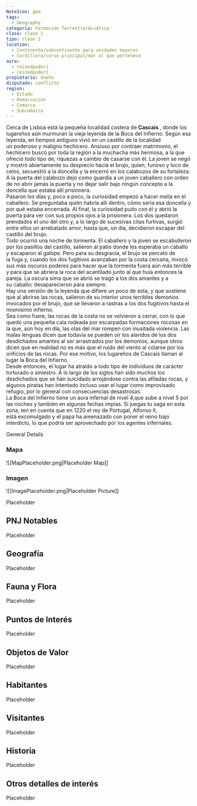 ```yaml
---
NoteIcon: geo
tags:
  - Geography 
categoria: Formación Terrestre/Acuática
clase: clase 1
tipo: clase 2
location: 
  - Continente/subcontinente para unidades mayores
  - Cordillera/curso principal/mar al que pertenece 
aura:
  - reinodpoder1
  - reinodpoder2
propietario: dueño
disputado: conflicto
region:
  - Estado 
  - Demarcación
  - Comarca
  - Subcomarca
---
```





 <section class="wa-section main-content"><p>Cerca de Lisboa está la pequeña localidad costera de <strong class="article-unlinked">Cascais</strong> , donde los lugareños aún murmuran la vieja leyenda de la Boca del Infierno. Según esa leyenda, en tiempos antiguos vivió en un castillo de la localidad un poderoso y maligno hechicero. Ansioso por contraer matrimonio, el hechicero buscó por toda la región a la muchacha más hermosa, a la que ofreció todo tipo de, riquezas a cambio de casarse con él. La joven se negó y mostró abiertamente su desprecio hacia el brujo, quien, furioso y loco de celos, secuestró a la doncella y la encerró en los calabozos de su fortaleza. A la puerta del calabozo dejó como guardia a un joven caballero con orden de no abrir jamás la puerta y no dejar salir bajo ningún concepto a la doncella que estaba allí prisionera.
<br />
Pasaron los días y, poco a poco, la curiosidad empezó a hacer mella en el caballero. Se preguntaba quién habría allí dentro, cómo sería esa doncella y por qué estaba encerrada. Al final, la curiosidad pudo con él y abrió la puerta para ver con sus propios ojos a la prisionera. Los dos quedaron prendados el uno del otro y, a lo largo de sucesivas citas furtivas, surgió entre ellos un arrebatado amor, hasta que, un día, decidieron escapar del castillo del brujo.
<br />
Todo ocurrió una noche de tormenta. El caballero y la joven se escabulleron por los pasillos del castillo, salieron al patio donde les esperaba un caballo y escaparon al galope. Pero para su desgracia, el brujo se percató de la fuga y, cuando los dos fugitivos avanzaban por la costa cercana, invocó sus más oscuros poderes para hacer que la tormenta fuera aún más terrible y para que se abriera la
roca del acantilado junto al que huía entonces la pareja. La oscura sima que se abrió se tragó a los dos amantes y a su caballo: desaparecieron para siempre.
<br />
Hay una versión de la leyenda que difiere un poco de esta, y que sostiene que al abrirse las rocas, salieron de su interior unos terribles demonios invocados por el brujo, que se llevaron a rastras a los dos fugitivos hasta el mismísimo infierno.
<br />
Sea como fuere, las rocas de la costa no se volvieron a cerrar, con lo que quedó una pequeña cala rodeada por escarpadas formaciones rocosas en la que, aún hoy en día, las olas del mar rompen con inusitada violencia. Las malas lenguas dicen que todavía se pueden oír los alaridos de los dos desdichados amantes al ser arrastrados por los demonios, aunque otros dicen que en realidad no es más que el
ruido del viento al colarse por los orificios de las rocas. Por ese motivo, los lugareños de Cascais llaman al lugar la Boca del Infierno.
<br />
Desde entonces, el lugar ha atraído a todo tipo de individuos de carácter torturado o siniestro. A lo largo de los siglos han sido muchos los desdichados que se han suicidado arrojándose contra las afiladas rocas, y algunos piratas han intentado incluso usar el lugar como improvisado refugio, por lo general con consecuencias desastrosas.
<br />
La Boca del Infierno tiene un aura infernal de nivel 4,que sube a nivel 5 por las noches y también en algunas fechas impías. Si juegas tu saga en esta zona, ten en cuenta que en 1220 el rey de Portugal, Alfonso II, está excomulgado y el papa ha amenazado con poner el reino bajo interdicto, lo que podría ser aprovechado por los agentes infernales.</p></section>  <section data-section-id="sidebarcontent" class="wa-section public"><dl><dt>General Details</dt><dd><div id="6ee372b8af61fbd81b43b650b359ce1f" class="visibility-toggler image-thumb-container user-css-image-thumbnail position-relative padding-10 "><img src="https://worldanvil.com/uploads/images/50faeff53522d6df53e1d478f492f996.png" alt title="bocadoinferno.png" /></div></dd></dl></section>   

### Mapa
![[MapPlaceholder.png|Placeholder Map]]

### Imagen
![[ImagePlaceholder.png|Placeholder Picture]]

Placeholder

## PNJ Notables
Placeholder

## Geografía
Placeholder

## Fauna y Flora
Placeholder

## Puntos de Interés
Placeholder

## Objetos de Valor
Placeholder

## Habitantes
Placeholder

## Visitantes
Placeholder

## Historia
Placeholder

## Otros detalles de interés
Placeholder

